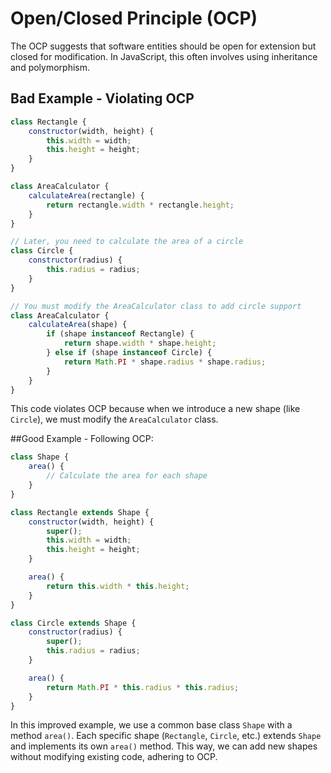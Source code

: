 # Open/Closed Principle (OCP)

The OCP suggests that software entities should be open for extension but closed for modification. In JavaScript, this often involves using inheritance and polymorphism.

## Bad Example - Violating OCP

```javascript
class Rectangle {
    constructor(width, height) {
        this.width = width;
        this.height = height;
    }
}

class AreaCalculator {
    calculateArea(rectangle) {
        return rectangle.width * rectangle.height;
    }
}

// Later, you need to calculate the area of a circle
class Circle {
    constructor(radius) {
        this.radius = radius;
    }
}

// You must modify the AreaCalculator class to add circle support
class AreaCalculator {
    calculateArea(shape) {
        if (shape instanceof Rectangle) {
            return shape.width * shape.height;
        } else if (shape instanceof Circle) {
            return Math.PI * shape.radius * shape.radius;
        }
    }
}
```
This code violates OCP because when we introduce a new shape (like `Circle`), we must modify the `AreaCalculator` class.

##Good Example - Following OCP:

```javascript
class Shape {
    area() {
        // Calculate the area for each shape
    }
}

class Rectangle extends Shape {
    constructor(width, height) {
        super();
        this.width = width;
        this.height = height;
    }

    area() {
        return this.width * this.height;
    }
}

class Circle extends Shape {
    constructor(radius) {
        super();
        this.radius = radius;
    }

    area() {
        return Math.PI * this.radius * this.radius;
    }
}
```
In this improved example, we use a common base class `Shape` with a method `area()`. Each specific shape (`Rectangle`, `Circle`, etc.) extends `Shape` and implements its own `area()` method. This way, we can add new shapes without modifying existing code, adhering to OCP.
